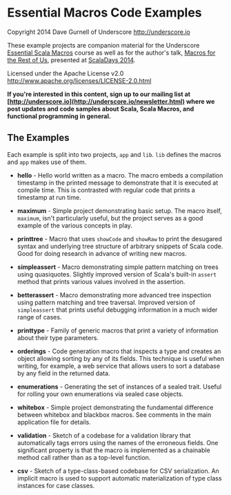 Essential Macros Code Examples
==============================

Copyright 2014 Dave Gurnell of Underscore
http://underscore.io

These example projects are companion material for the Underscore [Essential Scala Macros] course
as well as for the author's talk, [Macros for the Rest of Us], presented at [ScalaDays 2014].

Licensed under the Apache License v2.0
http://www.apache.org/licenses/LICENSE-2.0.html

[Essential Scala Macros]: http://underscore.io/courses/essential-macros.html
[Macros for the Rest of Us]: http://www.scaladays.org/#schedule/Macros-for-the-Rest-of-Us
[ScalaDays 2014]: http://scaladays.org

**If you're interested in this content, sign up to our mailing list at [http://underscore.io](http://underscore.io/newsletter.html) where we post updates and code samples about Scala, Scala Macros, and functional programming in general.**

The Examples
------------

Each example is split into two projects, `app` and `lib`. `lib` defines the macros and `app` makes use of them.

 - **hello** - Hello world written as a macro. The macro embeds a compilation timestamp
   in the printed message to demonstrate that it is executed at compile time. This is
   contrasted with regular code that prints a timestamp at run time.

 - **maximum** - Simple project demonstrating basic setup. The macro itself, `maximum`,
   isn't particularly useful, but the project serves as a good example of the various
   concepts in play.

 - **printtree** - Macro that uses `showCode` and `showRaw` to print the desugared syntax
   and underlying tree structure of arbitrary snippets of Scala code. Good for doing research
   in advance of writing new macros.

 - **simpleassert** - Macro demonstrating simple pattern matching on trees using quasiquotes.
   Slightly improved version of Scala's built-in `assert` method that prints various values
   involved in the assertion.

 - **betterassert** - Macro demonstrating more advanced tree inspection using pattern matching
   and tree traversal. Improved version of `simpleassert` that prints useful debugging
   information in a much wider range of cases.

 - **printtype** - Family of generic macros that print a variety of information about their
   type parameters.

 - **orderings** - Code generation macro that inspects a type and creates an object allowing
   sorting by any of its fields. This technique is useful when writing, for example, a web
   service that allows users to sort a database by any field in the returned data.
   
 - **enumerations** - Generating the set of instances of a sealed trait. Useful for 
   rolling your own enumerations via sealed case objects.  

 - **whitebox** - Simple project demonstrating the fundamental difference between whitebox
   and blackbox macros. See comments in the main application file for details.

 - **validation** - Sketch of a codebase for a validation library that automatically tags
   errors using the names of the erroneous fields. One significant property is that the macro
   is implemented as a chainable method call rather than as a top-level function.

 - **csv** - Sketch of a type-class-based codebase for CSV serialization. An implicit macro
   is used to support automatic materialization of type class instances for case classes.
